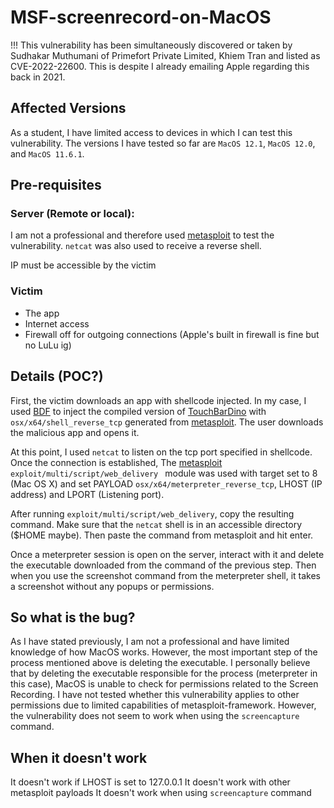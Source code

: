 # MSF-screenrecord-on-MacOS
!!! This vulnerability has been simultaneously discovered or taken by Sudhakar Muthumani of Primefort Private Limited, Khiem Tran and listed as CVE-2022-22600. This is despite I already emailing Apple regarding this back in 2021.
## Affected Versions
As a student, I have limited access to devices in which I can test this vulnerability. The versions I have tested so far are `MacOS 12.1`, `MacOS 12.0`, and `MacOS 11.6.1`.

## Pre-requisites
### Server (Remote or local):
I am not a professional and therefore used [metasploit](https://github.com/rapid7/metasploit-framework) to test the vulnerability. `netcat` was also used to receive a reverse shell.

IP must be accessible by the victim
### Victim
- The app
- Internet access
- Firewall off for outgoing connections (Apple's built in firewall is fine but no LuLu ig)

## Details (POC?)
First, the victim downloads an app with shellcode injected. In my case, I used [BDF](https://github.com/secretsquirrel/the-backdoor-factory) to inject the compiled version of [TouchBarDino](https://github.com/yuhuili/TouchBarDino) with `osx/x64/shell_reverse_tcp` generated from [metasploit](https://github.com/rapid7/metasploit-framework). The user downloads the malicious app and opens it.

At this point, I used `netcat` to listen on the tcp port specified in shellcode. Once the connection is established, The [metasploit](https://github.com/rapid7/metasploit-framework) `exploit/multi/script/web_delivery ` module was used with target set to 8 (Mac OS X) and set PAYLOAD `osx/x64/meterpreter_reverse_tcp`, LHOST (IP address) and LPORT (Listening port). 

After running `exploit/multi/script/web_delivery`, copy the resulting command. Make sure that the `netcat` shell is in an accessible directory ($HOME maybe). Then paste the command from metasploit and hit enter.

Once a meterpreter session is open on the server, interact with it and delete the executable downloaded from the command of the previous step. Then when you use the screenshot command from the meterpreter shell, it takes a screenshot without any popups or permissions.

## So what is the bug?
As I have stated previously, I am not a professional and have limited knowledge of how MacOS works. However, the most important step of the process mentioned above is deleting the executable. I personally believe that by deleting the executable responsible for the process (meterpreter in this case),  MacOS is unable to check for permissions related to the Screen Recording. I have not tested whether this vulnerability applies to other permissions due to limited capabilities of metasploit-framework. However, the vulnerability does not seem to work when using the `screencapture` command. 

## When it doesn't work
It doesn't work if LHOST is set to 127.0.0.1
It doesn't work with other metasploit payloads
It doesn't work when using `screencapture` command

